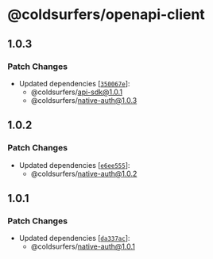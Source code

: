 # @coldsurfers/openapi-client

## 1.0.3

### Patch Changes

- Updated dependencies [[`350067e`](https://github.com/coldsurfers/surfers-root/commit/350067ebf86a320e8d3a1e5d0223ee4a4f9759af)]:
  - @coldsurfers/api-sdk@1.0.1
  - @coldsurfers/native-auth@1.0.3

## 1.0.2

### Patch Changes

- Updated dependencies [[`e6ee555`](https://github.com/coldsurfers/surfers-root/commit/e6ee5550f2e4653034c894daeba2d9d92203ef78)]:
  - @coldsurfers/native-auth@1.0.2

## 1.0.1

### Patch Changes

- Updated dependencies [[`da337ac`](https://github.com/coldsurfers/surfers-root/commit/da337ac4c4f3f36b32fc3def4161828c8665b02b)]:
  - @coldsurfers/native-auth@1.0.1
